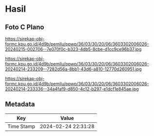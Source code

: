 # Hasil

## Foto C Plano

https://sirekap-obj-formc.kpu.go.id/4d9b/pemilu/ppwp/36/03/30/20/06/3603302006026-20240215-002706--7e070f0c-b323-4db5-8cbe-d1cc9ce96b37.jpg

https://sirekap-obj-formc.kpu.go.id/4d9b/pemilu/ppwp/36/03/30/20/06/3603302006026-20240214-233209--7282d56a-8bb1-43d6-a810-12770d260951.jpg

https://sirekap-obj-formc.kpu.go.id/4d9b/pemilu/ppwp/36/03/30/20/06/3603302006026-20240214-233336--34a4faf9-d850-4c12-b297-e1dcf1e845ae.jpg


## Metadata

| Key        | Value               |
| ---------- | ------------------- |
| Time Stamp | 2024-02-24 22:31:28 |



